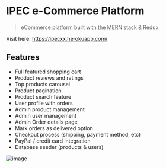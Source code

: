 # IPEC e-Commerce Platform

> eCommerce platform built with the MERN stack & Redux.

Visit here: https://ipecxx.herokuapp.com/

## Features

- Full featured shopping cart
- Product reviews and ratings
- Top products carousel
- Product pagination
- Product search feature
- User profile with orders
- Admin product management
- Admin user management
- Admin Order details page
- Mark orders as delivered option
- Checkout process (shipping, payment method, etc)
- PayPal / credit card integration
- Database seeder (products & users)

![image](https://user-images.githubusercontent.com/55397457/127820762-8f507834-88c7-4f8f-b3eb-23db27e02df8.png)
